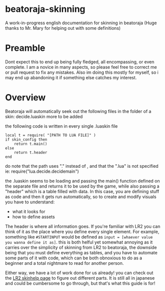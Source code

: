 # beatoraja-skinning
A work-in-progress english documentation for skinning in beatoraja
(Huge thanks to Mr. Mary for helping out with some definitions)

# Preamble
Dont expect this to end up being fully fledged, all encompassing, or even complete. I am
a novice in many aspects, so please feel free to correct me or pull request to fix any mistakes.
Also im doing this mostly for myself, so i may end up abandoning it if something else catches
my interest.

# Overview
Beatoraja will automatically seek out the following files in the folder of a skin:
	decide.luaskin
	more to be added

the following code is written in every single .luaskin file

	local t = require( "[PATH TO LUA FILE]" )
	if skin_config then
		return t.main()
	else
		return t.header
	end

do note that the path uses "." instead of \, and that the ".lua" is not specified
ie: require("lua.decide.decidemain")


the .luaskin seems to be loading and passing the main() function defined on the separate file
and returns it to be used by the game, while also passing a "header" which is a table filled with data.
In this case, you are defining stuff as code and then it gets run automatically, so to create and modify visuals you have to understand:

* what it looks for
* how to define assets

The header is where all information goes. If you're familiar with LR2 you can think of it as the place where you define every single element. For example, something like `#STARTINPUT` would be defined as `input = [whaever value you wanna define it as]`. this is both helful yet somewhat annoying as it carries over the simplicity of skinning from LR2 to beatoraja, the downside being that you must define everything as tables, and you have to automate some parts of it with code, which can be both obnoxious to do as a beginner and a total nightmare to read for another person.

Either way, we have a lot of work done for us already! you can check out the [LR2 skinhelp page](https://right-stick.sub.jp/lr2skinhelp.html) to figure out different parts. It is still all in japanese and could be cumbersome to go through, but that's what this guide is for!